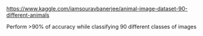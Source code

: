https://www.kaggle.com/iamsouravbanerjee/animal-image-dataset-90-different-animals

Perform >90% of accuracy while classifying 90 different classes of images
